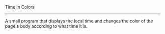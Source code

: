 Time in Colors
**************

A small program that displays the local time and changes the color of the page's body according to what time it is.